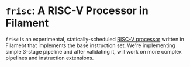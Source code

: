 # `frisc`: A RISC-V Processor in Filament

`frisc` is an experimental, statically-scheduled [RISC-V processor][riscv] written in Filamebt that implements the base instruction set.
We're implementing simple 3-stage pipeline and after validating it, will work on more complex pipelines and instruction extensions.

[riscv]: https://riscv.org/wp-content/uploads/2017/05/riscv-spec-v2.2.pdf
